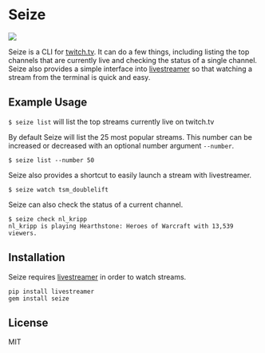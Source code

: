 # Seize

<img src='https://cloud.githubusercontent.com/assets/9126138/16828648/ef17e534-494e-11e6-9716-ff95d2e40d67.png'>

Seize is a CLI for [twitch.tv](http://twitch.tv). It can do a few things, including listing the top channels that are currently live and checking the status of a single channel. Seize also provides a simple interface into [livestreamer](https://github.com/chrippa/livestreamer) so that watching a stream from the terminal is quick and easy.

## Example Usage

`$ seize list` will list the top streams currently live on twitch.tv

By default Seize will list the 25 most popular streams. This number can be increased or decreased with an optional number argument `--number`.

`$ seize list --number 50`

Seize also provides a shortcut to easily launch a stream with livestreamer.

```
$ seize watch tsm_doublelift
```

Seize can also check the status of a current channel.

```
$ seize check nl_kripp
nl_kripp is playing Hearthstone: Heroes of Warcraft with 13,539 viewers.
```

## Installation

Seize requires [livestreamer](http://docs.livestreamer.io/) in order to watch streams.

```
pip install livestreamer
gem install seize
```

## License

MIT

